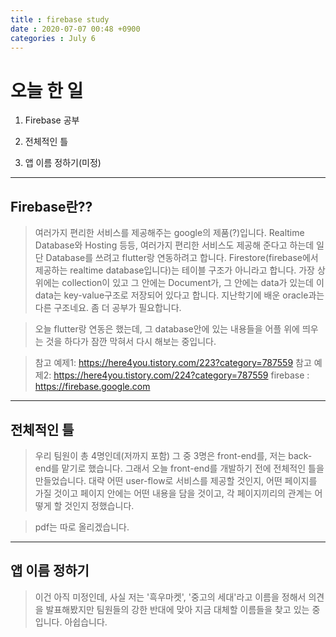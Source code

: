 ```yaml
---
title : firebase study
date : 2020-07-07 00:48 +0900
categories : July 6
---
```



# 오늘 한 일

1. Firebase 공부

2. 전체적인 틀

3. 앱 이름 정하기(미정)

<hr/>

## Firebase란??

> 여러가지 편리한 서비스를 제공해주는 google의 제품(?)입니다.
> Realtime Database와 Hosting 등등, 여러가지 편리한 서비스도 제공해 준다고 하는데
> 일단 Database를 쓰려고 flutter랑 연동하려고 합니다.
> Firestore(firebase에서 제공하는 realtime database입니다)는 테이블 구조가 아니라고 합니다.
> 가장 상위에는 collection이 있고 그 안에는 Document가, 그 안에는 data가 있는데 이 data는
> key-value구조로 저장되어 있다고 합니다.
> 지난학기에 배운 oracle과는 다른 구조네요. 좀 더 공부가 필요합니다.

> 오늘 flutter랑 연동은 했는데, 그 database안에 있는 내용들을 어플 위에 띄우는 것을 하다가
> 잠깐 막혀서 다시 해보는 중입니다.

> 참고 예제1: https://here4you.tistory.com/223?category=787559
> 참고 예제2: https://here4you.tistory.com/224?category=787559
> firebase : https://firebase.google.com

<hr/>

## 전체적인 틀

> 우리 팀원이 총 4명인데(저까지 포함) 그 중 3명은 front-end를, 저는 back-end를 맡기로 했습니다.
> 그래서 오늘 front-end를 개발하기 전에 전체적인 틀을 만들었습니다.
> 대략 어떤 user-flow로 서비스를 제공할 것인지, 어떤 페이지를 가질 것이고 페이지 안에는
> 어떤 내용을 담을 것이고, 각 페이지끼리의 관계는 어떻게 할 것인지 정했습니다.

> pdf는 따로 올리겠습니다.

<hr/>

## 앱 이름 정하기

> 이건 아직 미정인데, 사실 저는 '흑우마켓', '중고의 세대'라고 이름을 정해서 의견을 발표해봤지만
> 팀원들의 강한 반대에 맞아 지금 대체할 이름들을 찾고 있는 중입니다. 아쉽습니다.
